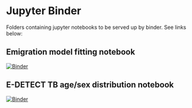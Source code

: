 # Jupyter Binder
Folders containing jupyter notebooks to be served up by binder. See links below: 
## Emigration model fitting notebook
[![Binder](https://mybinder.org/badge_logo.svg)](https://mybinder.org/v2/gh/JamesTruscott/JupyterBinder/main?labpath=EmigrationModel%2FEmigFitting.ipynb)
## E-DETECT TB age/sex distribution notebook
[![Binder](https://mybinder.org/badge_logo.svg)](https://mybinder.org/v2/gh/JamesTruscott/JupyterBinder/main?labpath=E-DETECT-TB%2FE_Detect_TB_Notes2.ipynb)
